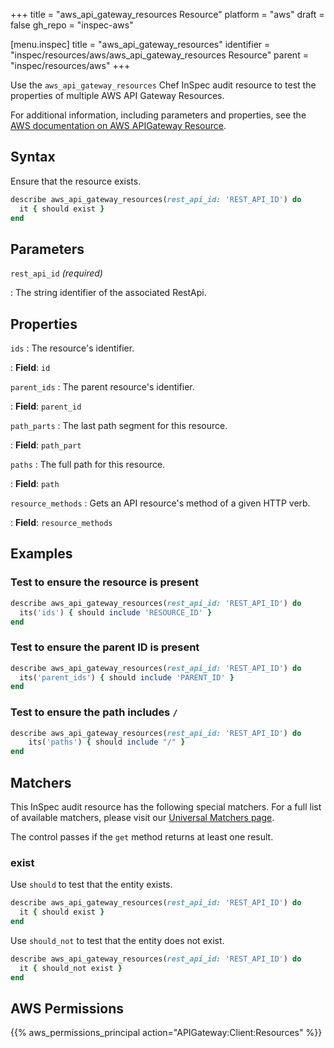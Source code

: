 +++
title = "aws_api_gateway_resources Resource"
platform = "aws"
draft = false
gh_repo = "inspec-aws"

[menu.inspec]
title = "aws_api_gateway_resources"
identifier = "inspec/resources/aws/aws_api_gateway_resources Resource"
parent = "inspec/resources/aws"
+++

Use the `aws_api_gateway_resources` Chef InSpec audit resource to test the properties of multiple AWS API Gateway Resources.

For additional information, including parameters and properties, see the [AWS documentation on AWS APIGateway Resource](https://docs.aws.amazon.com/AWSCloudFormation/latest/UserGuide/aws-resource-apigateway-resource.html).

## Syntax

Ensure that the resource exists.

```ruby
describe aws_api_gateway_resources(rest_api_id: 'REST_API_ID') do
  it { should exist }
end
```

## Parameters

`rest_api_id` _(required)_

: The string identifier of the associated RestApi.

## Properties

`ids`
: The resource's identifier.

: **Field**: `id`

`parent_ids`
: The parent resource's identifier.

: **Field**: `parent_id`

`path_parts`
: The last path segment for this resource.

: **Field**: `path_part`

`paths`
: The full path for this resource.

: **Field**: `path`

`resource_methods`
: Gets an API resource's method of a given HTTP verb.

: **Field**: `resource_methods`

## Examples

### Test to ensure the resource is present

```ruby
describe aws_api_gateway_resources(rest_api_id: 'REST_API_ID') do
  its('ids') { should include 'RESOURCE_ID' }
end
```

### Test to ensure the parent ID is present

```ruby
describe aws_api_gateway_resources(rest_api_id: 'REST_API_ID') do
  its('parent_ids') { should include 'PARENT_ID' }
end
```

### Test to ensure the path includes `/`

```ruby
describe aws_api_gateway_resources(rest_api_id: 'REST_API_ID') do
    its('paths') { should include "/" }
end
```

## Matchers

This InSpec audit resource has the following special matchers. For a full list of available matchers, please visit our [Universal Matchers page](https://www.inspec.io/docs/reference/matchers/).

The control passes if the `get` method returns at least one result.

### exist

Use `should` to test that the entity exists.

```ruby
describe aws_api_gateway_resources(rest_api_id: 'REST_API_ID') do
  it { should exist }
end
```

Use `should_not` to test that the entity does not exist.

```ruby
describe aws_api_gateway_resources(rest_api_id: 'REST_API_ID') do
  it { should_not exist }
end
```

## AWS Permissions

{{% aws_permissions_principal action="APIGateway:Client:Resources" %}}
